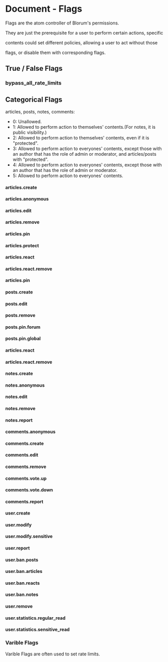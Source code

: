 # Document - Flags

Flags are the atom controller of Blorum's permissions.

They are just the prerequisite for a user to perform certain actions, specific 

contents could set different policies, allowing a user to act without those 

flags, or disable them with corresponding flags.

## True / False Flags

### bypass_all_rate_limits

## Categorical Flags

articles, posts, notes, comments:

- 0: Unallowed.
- 1: Allowed to perform action to themselves' contents.(For notes, it is public visibility.)
- 2: Allowed to perform action to themselves' contents, even if it is "protected".
- 3: Allowed to perform action to everyones' contents, except those with an author that has the role of admin or moderator, and articles/posts with "protected".
- 4: Allowed to perform action to everyones' contents, except those with an author that has the role of admin or moderator.
- 5: Allowed to perform action to everyones' contents.

#### articles.create

#### articles.anonymous

#### articles.edit

#### articles.remove

#### articles.pin

#### articles.protect

#### articles.react

#### articles.react.remove

#### articles.pin

#### posts.create

#### posts.edit

#### posts.remove

#### posts.pin.forum

#### posts.pin.global

#### articles.react

#### articles.react.remove

#### notes.create

#### notes.anonymous

#### notes.edit

#### notes.remove

#### notes.report

#### comments.anonymous

#### comments.create

#### comments.edit

#### comments.remove

#### comments.vote.up

#### comments.vote.down

#### comments.report

#### user.create

#### user.modify

#### user.modify.sensitive

#### user.report

#### user.ban.posts

#### user.ban.articles

#### user.ban.reacts

#### user.ban.notes

#### user.remove

#### user.statistics.regular_read

#### user.statistics.sensitive_read


### Varible Flags

Varible Flags are often used to set rate limits.